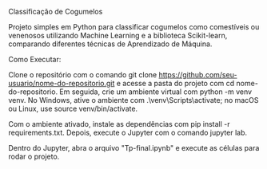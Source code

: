Classificação de Cogumelos

Projeto simples em Python para classificar cogumelos como comestíveis ou venenosos utilizando Machine Learning e a biblioteca Scikit-learn, comparando diferentes técnicas de Aprendizado de Máquina.

Como Executar:

Clone o repositório com o comando git clone https://github.com/seu-usuario/nome-do-repositorio.git e acesse a pasta do projeto com cd nome-do-repositorio. Em seguida, crie um ambiente virtual com python -m venv venv. No Windows, ative o ambiente com .\venv\Scripts\activate; no macOS ou Linux, use source venv/bin/activate.

Com o ambiente ativado, instale as dependências com pip install -r requirements.txt. Depois, execute o Jupyter com o comando jupyter lab.

Dentro do Jupyter, abra o arquivo "Tp-final.ipynb" e execute as células para rodar o projeto.
